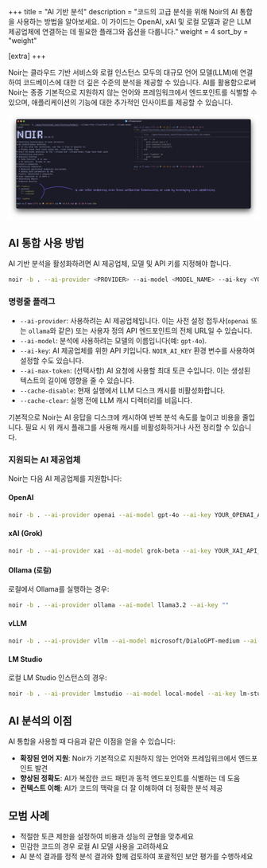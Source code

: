 +++
title = "AI 기반 분석"
description = "코드의 고급 분석을 위해 Noir의 AI 통합을 사용하는 방법을 알아보세요. 이 가이드는 OpenAI, xAI 및 로컬 모델과 같은 LLM 제공업체에 연결하는 데 필요한 플래그와 옵션을 다룹니다."
weight = 4
sort_by = "weight"

[extra]
+++

Noir는 클라우드 기반 서비스와 로컬 인스턴스 모두의 대규모 언어 모델(LLM)에 연결하여 코드베이스에 대한 더 깊은 수준의 분석을 제공할 수 있습니다. AI를 활용함으로써 Noir는 종종 기본적으로 지원하지 않는 언어와 프레임워크에서 엔드포인트를 식별할 수 있으며, 애플리케이션의 기능에 대한 추가적인 인사이트를 제공할 수 있습니다.

![](./ai_integration.jpeg)

## AI 통합 사용 방법

AI 기반 분석을 활성화하려면 AI 제공업체, 모델 및 API 키를 지정해야 합니다.

```bash
noir -b . --ai-provider <PROVIDER> --ai-model <MODEL_NAME> --ai-key <YOUR_API_KEY>
```

### 명령줄 플래그

*   `--ai-provider`: 사용하려는 AI 제공업체입니다. 이는 사전 설정 접두사(`openai` 또는 `ollama`와 같은) 또는 사용자 정의 API 엔드포인트의 전체 URL일 수 있습니다.
*   `--ai-model`: 분석에 사용하려는 모델의 이름입니다(예: `gpt-4o`).
*   `--ai-key`: AI 제공업체를 위한 API 키입니다. `NOIR_AI_KEY` 환경 변수를 사용하여 설정할 수도 있습니다.
*   `--ai-max-token`: (선택사항) AI 요청에 사용할 최대 토큰 수입니다. 이는 생성된 텍스트의 길이에 영향을 줄 수 있습니다.
*   `--cache-disable`: 현재 실행에서 LLM 디스크 캐시를 비활성화합니다.
*   `--cache-clear`: 실행 전에 LLM 캐시 디렉터리를 비웁니다.

기본적으로 Noir는 AI 응답을 디스크에 캐시하여 반복 분석 속도를 높이고 비용을 줄입니다. 필요 시 위 캐시 플래그를 사용해 캐시를 비활성화하거나 사전 정리할 수 있습니다.

### 지원되는 AI 제공업체

Noir는 다음 AI 제공업체를 지원합니다:

#### OpenAI

```bash
noir -b . --ai-provider openai --ai-model gpt-4o --ai-key YOUR_OPENAI_API_KEY
```

#### xAI (Grok)

```bash
noir -b . --ai-provider xai --ai-model grok-beta --ai-key YOUR_XAI_API_KEY
```

#### Ollama (로컬)

로컬에서 Ollama를 실행하는 경우:

```bash
noir -b . --ai-provider ollama --ai-model llama3.2 --ai-key ""
```

#### vLLM

```bash
noir -b . --ai-provider vllm --ai-model microsoft/DialoGPT-medium --ai-key ""
```

#### LM Studio

로컬 LM Studio 인스턴스의 경우:

```bash
noir -b . --ai-provider lmstudio --ai-model local-model --ai-key lm-studio
```

## AI 분석의 이점

AI 통합을 사용할 때 다음과 같은 이점을 얻을 수 있습니다:

*   **확장된 언어 지원**: Noir가 기본적으로 지원하지 않는 언어와 프레임워크에서 엔드포인트 발견
*   **향상된 정확도**: AI가 복잡한 코드 패턴과 동적 엔드포인트를 식별하는 데 도움
*   **컨텍스트 이해**: AI가 코드의 맥락을 더 잘 이해하여 더 정확한 분석 제공

## 모범 사례

*   적절한 토큰 제한을 설정하여 비용과 성능의 균형을 맞추세요
*   민감한 코드의 경우 로컬 AI 모델 사용을 고려하세요
*   AI 분석 결과를 정적 분석 결과와 함께 검토하여 포괄적인 보안 평가를 수행하세요
